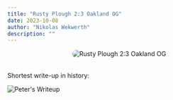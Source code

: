 ```yaml
---
title: "Rusty Plough 2:3 Oakland OG"
date: 2023-10-08
author: "Nikolas Wekwerth"
description: ""
---
```


<div style="text-align: center; margin-bottom: 2rem;">
  <img src="https://static.wixstatic.com/media/c8064c_41fb67a5fe4945cd90e25505e6ac6bc9~mv2.png" alt="Rusty Plough 2:3 Oakland OG" style="max-width: 100%; border-radius: 10px;">
</div>

Shortest write-up in history:

![Peter's Writeup](https://media.rustyploughfc.com/blog-peter-writeup.jpg)